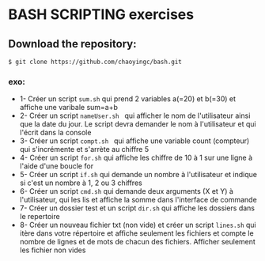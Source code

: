 # BASH SCRIPTING exercises
## Download the repository:
```
$ git clone https://github.com/chaoyingc/bash.git
```
### exo:
- 1- Créer un script `sum.sh` qui prend 2 variables a(=20) et b(=30) et affiche une varibale  sum=a+b
- 2- Créer un script `nameUser.sh ` qui afficher le nom de l'utilisateur ainsi que la date du jour. Le script devra demander le nom à l'utilisateur et qui l'écrit dans la console
- 3- Créer un script `compt.sh ` qui affiche une variable count (compteur) qui s'incrémente et s'arrète au chiffre 5
- 4- Créer un script `for.sh` qui affiche les chiffre de 10 à 1 sur une ligne à l'aide d'une boucle for 
- 5- Créer un script `if.sh` qui demande un nombre à l'utilisateur et indique si c'est un nombre à 1, 2 ou 3 chiffres 
- 6- Créer un script `cmd.sh` qui demande deux arguments (X et Y)  à l'utilisateur, qui les lis et affiche la somme dans l'interface de commande 
- 7- Créer un dossier test et un script `dir.sh` qui affiche les dossiers dans le repertoire 
- 8- Créer un nouveau fichier txt (non vide) et créer un script `lines.sh` qui itère dans votre répertoire et affiche seulement les fichiers et compte le nombre de lignes et de mots de chacun des fichiers. Afficher seulement les fichier non vides
